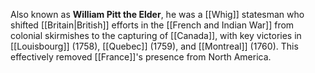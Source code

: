 Also known as **William Pitt the Elder**, he was a [[Whig]] statesman who shifted [[Britain|British]] efforts in the [[French and Indian War]] from colonial skirmishes to the capturing of [[Canada]], with key victories in [[Louisbourg]] (1758), [[Quebec]] (1759), and [[Montreal]] (1760). This effectively removed [[France]]'s presence from North America.